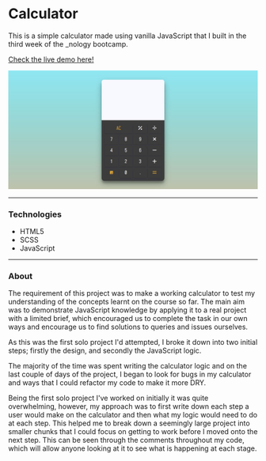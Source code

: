 # Calculator

This is a simple calculator made using vanilla JavaScript that I built in the third week of the _nology bootcamp.

[Check the live demo here!](https://jasenscode.github.io/Calculator/)

![Calculator screenshot](https://github.com/jasenscode/Calculator/blob/main/assets/images/screenshot.JPG?raw=true)


____________
### Technologies

- HTML5
- SCSS
- JavaScript

_____
### About

The requirement of this project was to make a working calculator to test my understanding of the concepts learnt on the course so far. The main aim was to demonstrate JavaScript knowledge by applying it to a real project with a limited brief, which encouraged us to complete the task in our own ways and encourage us to find solutions to queries and issues ourselves.

As this was the first solo project I'd attempted, I broke it down into two initial steps; firstly the design, and secondly the JavaScript logic.

The majority of the time was spent writing the calculator logic and on the last couple of days of the project, I began to look for bugs in my calculator and ways that I could refactor my code to make it more DRY.  

Being the first solo project I've worked on initially it was quite overwhelming, however, my approach was to first write down each step a user would make on the calculator and then what my logic would need to do at each step. This helped me to break down a seemingly large project into smaller chunks that I could focus on getting to work before I moved onto the next step. This can be seen through the comments throughout my code, which will allow anyone looking at it to see what is happening at each stage.
 


